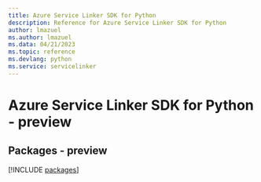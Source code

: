 ```yaml
---
title: Azure Service Linker SDK for Python
description: Reference for Azure Service Linker SDK for Python
author: lmazuel
ms.author: lmazuel
ms.data: 04/21/2023
ms.topic: reference
ms.devlang: python
ms.service: servicelinker
---
```

# Azure Service Linker SDK for Python - preview
## Packages - preview
[!INCLUDE [packages](service-linker-index.md)]